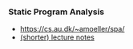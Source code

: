 ### Static Program Analysis

- https://cs.au.dk/~amoeller/spa/
- [(shorter) lecture notes](https://lara.epfl.ch/w/_media/sav08:schwartzbach.pdf)

